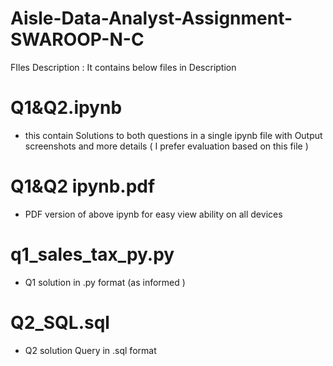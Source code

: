 # Aisle-Data-Analyst-Assignment-SWAROOP-N-C

FIles Description : It contains below files in Description

# Q1&Q2.ipynb 
- this contain Solutions to both questions in a single ipynb file with Output screenshots and more details  ( I prefer evaluation based on this file )

# Q1&Q2 ipynb.pdf 
- PDF version of above ipynb for easy view ability on all devices

# q1_sales_tax_py.py 
- Q1 solution in .py format (as informed )

# Q2_SQL.sql  
- Q2 solution Query in .sql format
